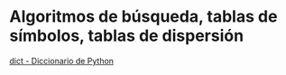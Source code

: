 # Algoritmos de búsqueda, tablas de símbolos, tablas de dispersión

[dict - Diccionario de Python](https://docs.python.org/3/library/stdtypes.html#mapping-types-dict)  


